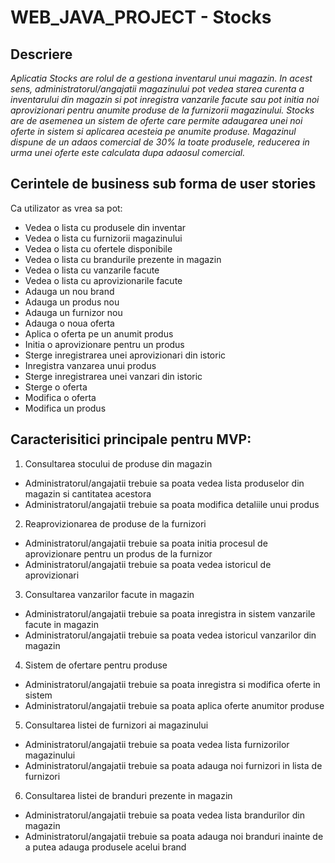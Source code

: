 # WEB_JAVA_PROJECT - Stocks

## Descriere

*Aplicatia Stocks are rolul de a gestiona inventarul unui magazin. In acest sens, administratorul/angajatii magazinului pot vedea starea curenta a inventarului din magazin si pot inregistra vanzarile facute sau pot initia noi aprovizionari pentru anumite produse de la furnizorii magazinului. Stocks are de asemenea un sistem de oferte care permite adaugarea unei noi oferte in sistem si aplicarea acesteia pe anumite produse. Magazinul dispune de un adaos comercial de 30% la toate produsele, reducerea in urma unei oferte este calculata dupa adaosul comercial.*

## Cerintele de business sub forma de user stories

Ca utilizator as vrea sa pot:
- Vedea o lista cu produsele din inventar
- Vedea o lista cu furnizorii magazinului
- Vedea o lista cu ofertele disponibile
- Vedea o lista cu brandurile prezente in magazin
- Vedea o lista cu vanzarile facute
- Vedea o lista cu aprovizionarile facute
- Adauga un nou brand
- Adauga un produs nou
- Adauga un furnizor nou
- Adauga o noua oferta
- Aplica o oferta pe un anumit produs
- Initia o aprovizionare pentru un produs
- Sterge inregistrarea unei aprovizionari din istoric
- Inregistra vanzarea unui produs
- Sterge inregistrarea unei vanzari din istoric
- Sterge o oferta
- Modifica o oferta
- Modifica un produs

## Caracterisitici principale pentru MVP:
1. Consultarea stocului de produse din magazin
  - Administratorul/angajatii trebuie sa poata vedea lista produselor din magazin si cantitatea acestora
  - Administratorul/angajatii trebuie sa poata modifica detaliile unui produs
2. Reaprovizionarea de produse de la furnizori
  - Administratorul/angajatii trebuie sa poata initia procesul de aprovizionare pentru un produs de la furnizor
  - Administratorul/angajatii trebuie sa poata vedea istoricul de aprovizionari
3. Consultarea vanzarilor facute in magazin
  - Administratorul/angajatii trebuie sa poata inregistra in sistem vanzarile facute in magazin
  - Administratorul/angajatii trebuie sa poata vedea istoricul vanzarilor din magazin
4. Sistem de ofertare pentru produse
  - Administratorul/angajatii trebuie sa poata inregistra si modifica oferte in sistem
  - Administratorul/angajatii trebuie sa poata aplica oferte anumitor produse
5. Consultarea listei de furnizori ai magazinului
  - Administratorul/angajatii trebuie sa poata vedea lista furnizorilor magazinului
  - Administratorul/angajatii trebuie sa poata adauga noi furnizori in lista de furnizori
6. Consultarea listei de branduri prezente in magazin
  - Administratorul/angajatii trebuie sa poata vedea lista brandurilor din magazin
  - Administratorul/angajatii trebuie sa poata adauga noi branduri inainte de a putea adauga produsele acelui brand

